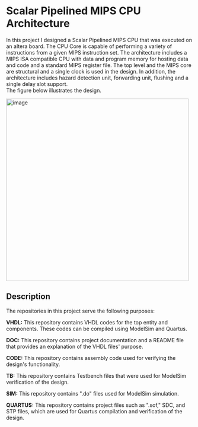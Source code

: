 # Scalar Pipelined MIPS CPU Architecture

In this project I designed a Scalar Pipelined MIPS CPU that was executed on an altera board.
The CPU Core is capable of performing a variety of instructions from a given MIPS instruction set.
The architecture includes a MIPS ISA compatible CPU with data and program memory for hosting data and code and a standard MIPS register file. 
The top level and the MIPS core are structural and a single clock is used in the design.
In addition, the architecture includes hazard detection unit, forwarding unit, flushing and a single delay slot support.  
The figure below illustrates the design.  

    

<img width="492" alt="image" src="https://github.com/Michaelkedik/Scalar-Pipelined-MIPS-CPU/assets/136968696/f658c3fe-47dd-4d49-8cbe-ff1a08bdd170">




## Description


The repositories in this project serve the following purposes:

**VHDL:** This repository contains VHDL codes for the top entity and components. These codes can be compiled using ModelSim and Quartus.

**DOC:** This repository contains project documentation and a README file that provides an explanation of the VHDL files' purpose.

**CODE:** This repository contains assembly code used for verifying the design's functionality.

**TB:** This repository contains Testbench files that were used for ModelSim verification of the design.

**SIM:** This repository contains ".do" files used for ModelSim simulation.

**QUARTUS:** This repository contains project files such as ".sof," SDC, and STP files, which are used for Quartus compilation and verification of the design.

